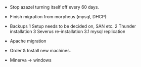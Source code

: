 - Stop azazel turning itself off every 60 days.

- Finish migration from morpheus (mysql, DHCP)

- Backups
    1 Setup needs to be decided on, SAN etc.
    2 Thunder installation
    3 Severus re-installation
     3.1 mysql replication

- Apache migration

- Order & Install new machines.

- Minerva -> windows
